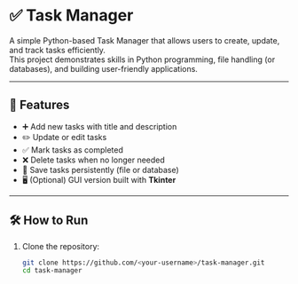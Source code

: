# ✅ Task Manager

A simple Python-based Task Manager that allows users to create, update, and track tasks efficiently.  
This project demonstrates skills in Python programming, file handling (or databases), and building user-friendly applications.

---

## 📌 Features
- ➕ Add new tasks with title and description  
- ✏️ Update or edit tasks  
- ✅ Mark tasks as completed  
- ❌ Delete tasks when no longer needed  
- 📄 Save tasks persistently (file or database)  
- 🖥️ (Optional) GUI version built with **Tkinter**  

---

## 🛠️ How to Run

1. Clone the repository:
   ```bash
   git clone https://github.com/<your-username>/task-manager.git
   cd task-manager
